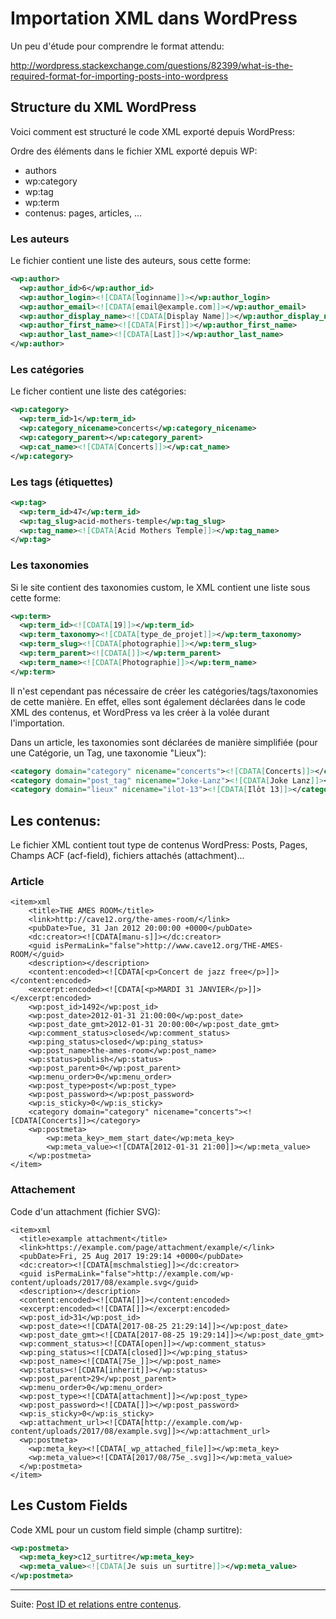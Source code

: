 # Importation XML dans WordPress 


Un peu d'étude pour comprendre le format attendu:

http://wordpress.stackexchange.com/questions/82399/what-is-the-required-format-for-importing-posts-into-wordpress

## Structure du XML WordPress

Voici comment est structuré le code XML exporté depuis WordPress:

Ordre des éléments dans le fichier XML exporté depuis WP:

- authors
- wp:category
- wp:tag
- wp:term
- contenus: pages, articles, ...

### Les auteurs

Le fichier contient une liste des auteurs, sous cette forme:

```xml
<wp:author>
  <wp:author_id>6</wp:author_id>
  <wp:author_login><![CDATA[loginname]]></wp:author_login>
  <wp:author_email><![CDATA[email@example.com]]></wp:author_email>
  <wp:author_display_name><![CDATA[Display Name]]></wp:author_display_name>
  <wp:author_first_name><![CDATA[First]]></wp:author_first_name>
  <wp:author_last_name><![CDATA[Last]]></wp:author_last_name>
</wp:author>
```

### Les catégories

Le ficher contient une liste des catégories:

```xml
<wp:category>
  <wp:term_id>1</wp:term_id>
  <wp:category_nicename>concerts</wp:category_nicename>
  <wp:category_parent></wp:category_parent>
  <wp:cat_name><![CDATA[Concerts]]></wp:cat_name>
</wp:category>
```

### Les tags (étiquettes)

```xml
<wp:tag>
  <wp:term_id>47</wp:term_id>
  <wp:tag_slug>acid-mothers-temple</wp:tag_slug>
  <wp:tag_name><![CDATA[Acid Mothers Temple]]></wp:tag_name>
</wp:tag>
```

### Les taxonomies

Si le site contient des taxonomies custom, le XML contient une liste sous cette forme:

```xml
<wp:term>
  <wp:term_id><![CDATA[19]]></wp:term_id>
  <wp:term_taxonomy><![CDATA[type_de_projet]]></wp:term_taxonomy>
  <wp:term_slug><![CDATA[photographie]]></wp:term_slug>
  <wp:term_parent><![CDATA[]]></wp:term_parent>
  <wp:term_name><![CDATA[Photographie]]></wp:term_name>
</wp:term>
```

Il n'est cependant pas nécessaire de créer les catégories/tags/taxonomies de cette manière. En effet, elles sont également déclarées dans le code XML des contenus, et WordPress va les créer à la volée durant l'importation.

Dans un article, les taxonomies sont déclarées de manière simplifiée (pour une Catégorie, un Tag, une taxonomie "Lieux"):

```xml
<category domain="category" nicename="concerts"><![CDATA[Concerts]]></category>
<category domain="post_tag" nicename="Joke-Lanz"><![CDATA[Joke Lanz]]></category>
<category domain="lieux" nicename="ilot-13"><![CDATA[Ilôt 13]]></category>
```

## Les contenus:

Le fichier XML contient tout type de contenus WordPress: Posts, Pages, Champs ACF (acf-field), fichiers attachés (attachment)...

### Article

```
<item>xml
	<title>THE AMES ROOM</title>
	<link>http://cave12.org/the-ames-room/</link>
	<pubDate>Tue, 31 Jan 2012 20:00:00 +0000</pubDate>
	<dc:creator><![CDATA[manu-s]]></dc:creator>
	<guid isPermaLink="false">http://www.cave12.org/THE-AMES-ROOM/</guid>
	<description></description>
	<content:encoded><![CDATA[<p>Concert de jazz free</p>]]></content:encoded>
	<excerpt:encoded><![CDATA[<p>MARDI 31 JANVIER</p>]]></excerpt:encoded>
	<wp:post_id>1492</wp:post_id>
	<wp:post_date>2012-01-31 21:00:00</wp:post_date>
	<wp:post_date_gmt>2012-01-31 20:00:00</wp:post_date_gmt>
	<wp:comment_status>closed</wp:comment_status>
	<wp:ping_status>closed</wp:ping_status>
	<wp:post_name>the-ames-room</wp:post_name>
	<wp:status>publish</wp:status>
	<wp:post_parent>0</wp:post_parent>
	<wp:menu_order>0</wp:menu_order>
	<wp:post_type>post</wp:post_type>
	<wp:post_password></wp:post_password>
	<wp:is_sticky>0</wp:is_sticky>
	<category domain="category" nicename="concerts"><![CDATA[Concerts]]></category>
	<wp:postmeta>
		<wp:meta_key>_mem_start_date</wp:meta_key>
		<wp:meta_value><![CDATA[2012-01-31 21:00]]></wp:meta_value>
	</wp:postmeta>
</item>
```

### Attachement

Code d'un attachment (fichier SVG):

```
<item>xml
  <title>example attachment</title>
  <link>https://example.com/page/attachment/example/</link>
  <pubDate>Fri, 25 Aug 2017 19:29:14 +0000</pubDate>
  <dc:creator><![CDATA[mschmalstieg]]></dc:creator>
  <guid isPermaLink="false">http://example.com/wp-content/uploads/2017/08/example.svg</guid>
  <description></description>
  <content:encoded><![CDATA[]]></content:encoded>
  <excerpt:encoded><![CDATA[]]></excerpt:encoded>
  <wp:post_id>31</wp:post_id>
  <wp:post_date><![CDATA[2017-08-25 21:29:14]]></wp:post_date>
  <wp:post_date_gmt><![CDATA[2017-08-25 19:29:14]]></wp:post_date_gmt>
  <wp:comment_status><![CDATA[open]]></wp:comment_status>
  <wp:ping_status><![CDATA[closed]]></wp:ping_status>
  <wp:post_name><![CDATA[75e_]]></wp:post_name>
  <wp:status><![CDATA[inherit]]></wp:status>
  <wp:post_parent>29</wp:post_parent>
  <wp:menu_order>0</wp:menu_order>
  <wp:post_type><![CDATA[attachment]]></wp:post_type>
  <wp:post_password><![CDATA[]]></wp:post_password>
  <wp:is_sticky>0</wp:is_sticky>
  <wp:attachment_url><![CDATA[http://example.com/wp-content/uploads/2017/08/example.svg]]></wp:attachment_url>
  <wp:postmeta>
    <wp:meta_key><![CDATA[_wp_attached_file]]></wp:meta_key>
    <wp:meta_value><![CDATA[2017/08/75e_.svg]]></wp:meta_value>
  </wp:postmeta>
</item>
```

## Les Custom Fields

Code XML pour un custom field simple (champ surtitre):

```xml
<wp:postmeta>
  <wp:meta_key>c12_surtitre</wp:meta_key>
  <wp:meta_value><![CDATA[Je suis un surtitre]]></wp:meta_value>
</wp:postmeta>
```

***

Suite: [Post ID et relations entre contenus](infos-post-id-et-relations.md).

